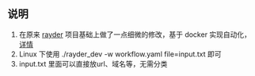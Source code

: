## 说明
1. 在原来 [rayder](https://github.com/devanshbatham/rayder) 项目基础上做了一点细微的修改，基于 docker 实现自动化，[详情](https://ayuxy.github.io/posts/2023-0920-01/)
2. Linux 下使用 ./rayder_dev -w workflow.yaml file=input.txt 即可
3. input.txt 里面可以直接放url、域名等，无需分类
